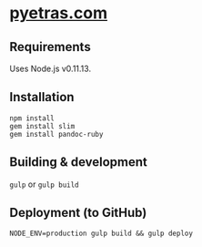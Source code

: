 # [pyetras.com](http://pyetras.com)
## Requirements

Uses Node.js v0.11.13.

## Installation

```
npm install
gem install slim
gem install pandoc-ruby
```

## Building & development

`gulp` or `gulp build`

## Deployment (to GitHub)

`NODE_ENV=production gulp build && gulp deploy`
